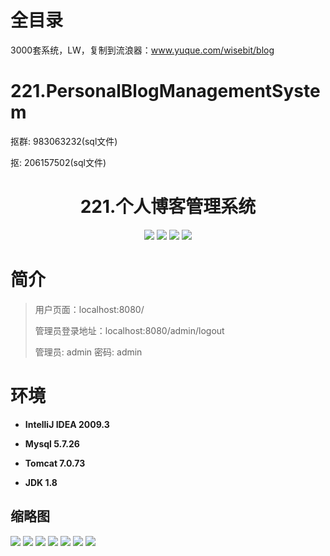 # 全目录

3000套系统，LW，复制到流浪器：www.yuque.com/wisebit/blog

# 221.PersonalBlogManagementSystem

<p>抠群: 983063232(sql文件)</p>
<p>抠: 206157502(sql文件)</p>

<p><h1 align="center">221.个人博客管理系统</h1></p>


<p align="center">
	<img src="https://img.shields.io/badge/jdk-1.8-orange.svg"/>
    <img src="https://img.shields.io/badge/springboot-5.x-lightgrey.svg"/>
    <img src="https://img.shields.io/badge/html-3.x-blue.svg"/>
    <img src="https://img.shields.io/badge/mybatis-5.x-yellow.svg"/>
</p>

# 简介
>
> 
>
> 用户页面：localhost:8080/
>
> 管理员登录地址：localhost:8080/admin/logout
>
> 管理员: admin   密码: admin
>




# 环境

- <b>IntelliJ IDEA 2009.3</b>

- <b>Mysql 5.7.26</b>

- <b>Tomcat 7.0.73</b>

- <b>JDK 1.8</b>


## 缩略图

![](https://bitwise.oss-cn-heyuan.aliyuncs.com/2024/9/10/1f44bed2-0df0-4dcc-88c6-638e315857c7.png)
![](https://bitwise.oss-cn-heyuan.aliyuncs.com/2024/9/10/be00c560-974d-4ed6-92d1-0300fb8cf431.png)
![](https://bitwise.oss-cn-heyuan.aliyuncs.com/2024/9/10/17b566ff-8fc3-46cf-8cee-d343c20fc43c.png)
![](https://bitwise.oss-cn-heyuan.aliyuncs.com/2024/9/10/5cd22986-134b-4f02-b407-49ce74858d62.png)
![](https://bitwise.oss-cn-heyuan.aliyuncs.com/2024/9/10/9ae6a324-ecd7-42a0-bb02-6e103be8e09c.png)
![](https://bitwise.oss-cn-heyuan.aliyuncs.com/2024/9/10/14fa5c04-0d36-4ba6-a13c-bc57c55a7799.png)
![](https://bitwise.oss-cn-heyuan.aliyuncs.com/2024/9/10/3d13319d-5509-4dc5-802d-e15de9bce9fe.png)


